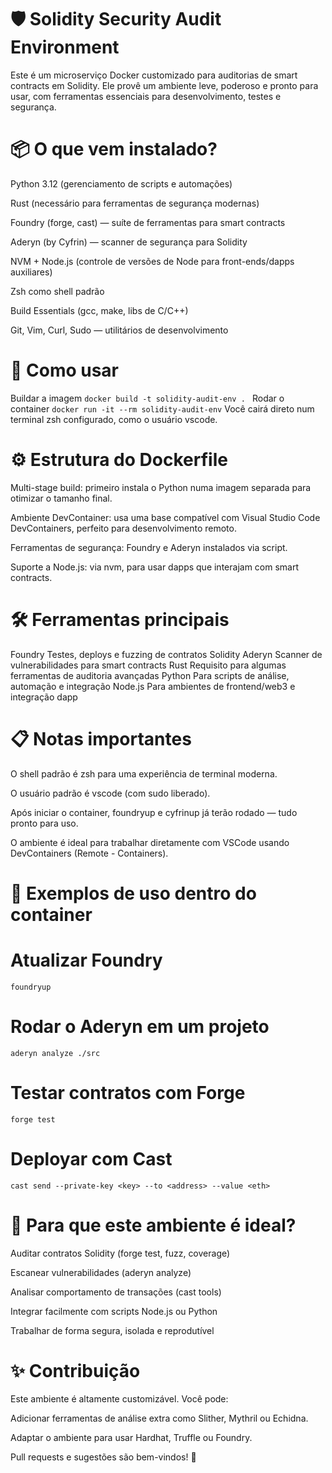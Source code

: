 
# 🛡️ Solidity Security Audit Environment
Este é um microserviço Docker customizado para auditorias de smart contracts em Solidity.
Ele provê um ambiente leve, poderoso e pronto para usar, com ferramentas essenciais para desenvolvimento, testes e segurança.

# 📦 O que vem instalado?
Python 3.12 (gerenciamento de scripts e automações)

Rust (necessário para ferramentas de segurança modernas)

Foundry (forge, cast) — suíte de ferramentas para smart contracts

Aderyn (by Cyfrin) — scanner de segurança para Solidity

NVM + Node.js (controle de versões de Node para front-ends/dapps auxiliares)

Zsh como shell padrão

Build Essentials (gcc, make, libs de C/C++)

Git, Vim, Curl, Sudo — utilitários de desenvolvimento

# 🚀 Como usar
Buildar a imagem
```docker build -t solidity-audit-env . ```
Rodar o container
```docker run -it --rm solidity-audit-env```
Você cairá direto num terminal zsh configurado, como o usuário vscode.

# ⚙️ Estrutura do Dockerfile
Multi-stage build: primeiro instala o Python numa imagem separada para otimizar o tamanho final.

Ambiente DevContainer: usa uma base compatível com Visual Studio Code DevContainers, perfeito para desenvolvimento remoto.

Ferramentas de segurança: Foundry e Aderyn instalados via script.

Suporte a Node.js: via nvm, para usar dapps que interajam com smart contracts.

# 🛠️ Ferramentas principais

Foundry	Testes, deploys e fuzzing de contratos Solidity
Aderyn	Scanner de vulnerabilidades para smart contracts
Rust	Requisito para algumas ferramentas de auditoria avançadas
Python	Para scripts de análise, automação e integração
Node.js	Para ambientes de frontend/web3 e integração dapp

# 📋 Notas importantes

O shell padrão é zsh para uma experiência de terminal moderna.

O usuário padrão é vscode (com sudo liberado).

Após iniciar o container, foundryup e cyfrinup já terão rodado — tudo pronto para uso.

O ambiente é ideal para trabalhar diretamente com VSCode usando DevContainers (Remote - Containers).

# 📄 Exemplos de uso dentro do container

# Atualizar Foundry
```foundryup```

# Rodar o Aderyn em um projeto
```aderyn analyze ./src```

# Testar contratos com Forge
```forge test```

# Deployar com Cast
```cast send --private-key <key> --to <address> --value <eth>```

# 🧠 Para que este ambiente é ideal?

Auditar contratos Solidity (forge test, fuzz, coverage)

Escanear vulnerabilidades (aderyn analyze)

Analisar comportamento de transações (cast tools)

Integrar facilmente com scripts Node.js ou Python

Trabalhar de forma segura, isolada e reprodutível

# ✨ Contribuição

Este ambiente é altamente customizável.
Você pode:

Adicionar ferramentas de análise extra como Slither, Mythril ou Echidna.

Adaptar o ambiente para usar Hardhat, Truffle ou Foundry.

Pull requests e sugestões são bem-vindos! 🚀

